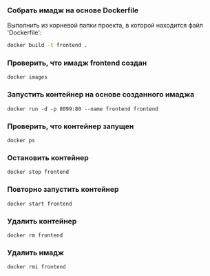 ### Собрать имадж на основе Dockerfile

Выполнить из корневой папки проекта, в которой находится файл 'Dockerfile':

```bash
docker build -t frontend .
```

### Проверить, что имадж frontend создан
```
docker images
```

### Запустить контейнер на основе созданного имаджа
```
docker run -d -p 8099:80 --name frontend frontend
```

### Проверить, что контейнер запущен
```
docker ps
```

### Остановить контейнер
```
docker stop frontend
```

### Повторно запустить контейнер
```
docker start frontend
```

### Удалить контейнер
```
docker rm frontend
```

### Удалить имадж
```
docker rmi frontend
```
